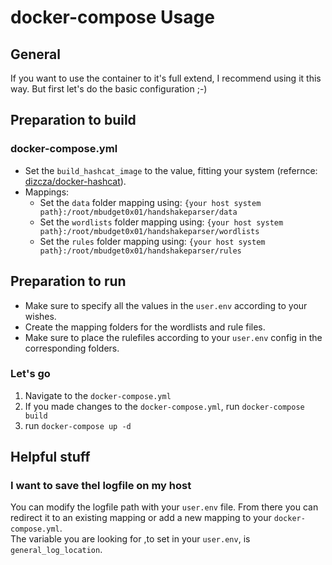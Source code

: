 # docker-compose Usage

## General

If you want to use the container to it's full extend, I recommend using it this way. But first let's do the basic configuration ;-)

## Preparation to build

### docker-compose.yml

* Set the ```build_hashcat_image``` to the value, fitting your system (refernce: [dizcza/docker-hashcat](https://github.com/dizcza/docker-hashcat "dizcza/docker-hashcat")).
* Mappings:
  * Set the ```data``` folder mapping using: ```{your host system path}:/root/mbudget0x01/handshakeparser/data```
  * Set the ```wordlists``` folder mapping using: ```{your host system path}:/root/mbudget0x01/handshakeparser/wordlists```
  * Set the ```rules``` folder mapping using: ```{your host system path}:/root/mbudget0x01/handshakeparser/rules```

## Preparation to run

* Make sure to specify all the values in the ```user.env``` according to your wishes.
* Create the mapping folders for the wordlists and rule files.
* Make sure to place the rulefiles according to your ```user.env``` config in the corresponding folders.

### Let's go

1. Navigate to the ```docker-compose.yml```
2. If you made changes to the  ```docker-compose.yml```, run ```docker-compose build```
3. run ```docker-compose up -d```

## Helpful stuff

### I want to save thel logfile on my host

You can modify the logfile path with your ```user.env``` file. From there you can redirect it to an existing mapping or add a new mapping to your ```docker-compose.yml```.\
The variable you are looking for ,to set in your ```user.env```, is ```general_log_location```.
